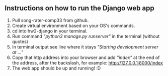 ## Instructions on how to run the Django web app

1. Pull song-rater-comp33 from github.
2. Create virtual environment based on your OS's commands.
3. cd into hw2-django in your terminal.
4. Run command *"python3 manage.py runserver"* in the terminal (without quotes)
5. In terminal output see line where it stays *"Starting development server at ..."*
6. Copy that http address into your browser and add *"index"* at the end of the address, after the backslash, for example: http://127.0.0.1:8000/index
7. The web app should be up and running! :D
